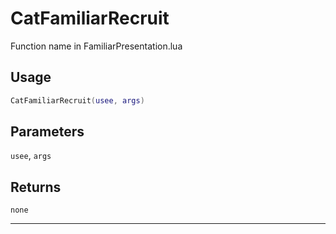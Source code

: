 # CatFamiliarRecruit
Function name in FamiliarPresentation.lua
## Usage
```lua
CatFamiliarRecruit(usee, args)
```
## Parameters
`usee`, `args`
## Returns
`none`

---